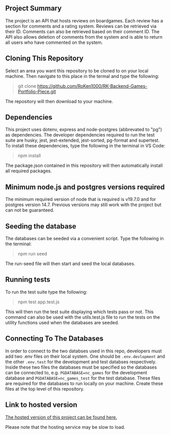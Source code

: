 
## Project Summary

The project is an API that hosts reviews on boardgames. Each review has a section for comments and a rating system. Reviews can be retrieved via their ID. Comments can also be retrieved based on their comment ID. The API also allows deletion of comments from the system and is able to return all users who have commented on the system. 

## Cloning This Repository

Select an area you want this repository to be cloned to on your local machine. Then navigate to this place in the termal and type the following:
> git clone https://github.com/RoKen1000/RK-Backend-Games-Portfolio-Piece.git

The repository will then download to your machine.

## Dependencies

This project uses dotenv, express and node-postgres (abbrevated to "pg") as dependencies. The developer dependencies required to run the test suite are husky, jest, jest-extended, jest-sorted, pg-format and supertest. To install these dependencies, type the following in the terminal in VS Code:
> npm install

The package.json contained in this repository will then automatically install all required packages.

## Minimum node.js and postgres versions required
The minimum required version of node that is required is v19.7.0 and for postgres version 14.7. Previous versions may still work with the project but can not be guaranteed. 

## Seeding the database
The databases can be seeded via a convenient script. Type the following in the terminal:
> npm run seed

The run-seed file will then start and seed the local databases. 

## Running tests
To run the test suite type the following:
> npm test app.test.js

This will then run the test suite displaying which tests pass or not. This command can also be used with the utils.test.js file to run the tests on the utility functions used when the databases are seeded. 

## Connecting To The Databases

In order to connect to the two databses used in this repo, developers must add two .env files on their local system. One should be `.env.devlopment` and the other `.env.test` for the development and test databses respectively. Inside these two files the databases must be specified so the databases can be connected to, e.g. `PGDATABASE=nc_games` for the development database and `PGDATABASE=nc_games_test` for the test database. These files are required for the databases to run locally on your machine. Create these files at the top level of this repository.

## Link to hosted version

<a href="https://nc-games-service.onrender.com/api">The hosted version of this project can be found here.</a>

Please note that the hosting service may be slow to load. 